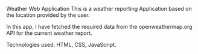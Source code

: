 Weather Web Application
This is a weather reporting Application based on the location provided by the user.

In this app, I have fetched the required data from the openweathermap.org API for the current weather report.

Technologies used: HTML, CSS, JavaScript.
